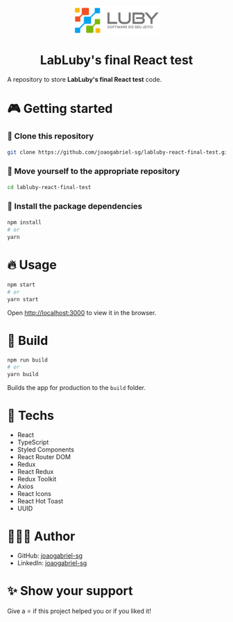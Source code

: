 <div align="center">
  <img src="./public/luby-logo.png" width="200" />
  <h1>LabLuby's final React test</h1>
</div>

A repository to store **LabLuby's final React test** code.

# 🎮 Getting started

<h3 style="font-size: 18px;">🧬 Clone this repository</h3>

```bash
git clone https://github.com/joaogabriel-sg/labluby-react-final-test.git
```

<h3 style="font-size: 18px;">📂 Move yourself to the appropriate repository</h3>

```bash
cd labluby-react-final-test
```

<h3 style="font-size: 18px;">🎉 Install the package dependencies</h3>

```bash
npm install
# or
yarn
```

# 🔥 Usage

```bash
npm start
# or
yarn start
```

Open [http://localhost:3000](http://localhost:3000) to view it in the browser.

# 🍷 Build

```bash
npm run build
# or
yarn build
```

Builds the app for production to the `build` folder.

# 🚀 Techs

- React
- TypeScript
- Styled Components
- React Router DOM
- Redux
- React Redux
- Redux Toolkit
- Axios
- React Icons
- React Hot Toast
- UUID

# 👨🏻‍💻 Author

- GitHub: [joaogabriel-sg](https://github.com/joaogabriel-sg)
- LinkedIn: [joaogabriel-sg](https://www.linkedin.com/in/joaogabriel-sg/)

# ✨ Show your support

Give a ⭐ if this project helped you or if you liked it!
